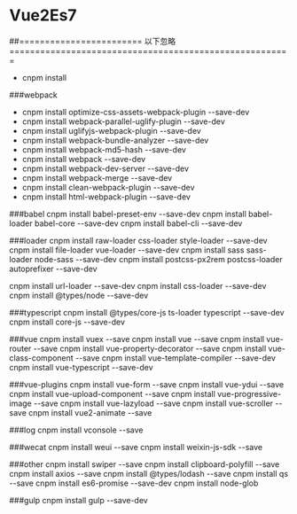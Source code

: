 # Vue2Es7









##======================== 以下忽略 =======================================================
- cnpm install

###webpack
- cnpm install  optimize-css-assets-webpack-plugin            --save-dev
- cnpm install  webpack-parallel-uglify-plugin                --save-dev
- cnpm install  uglifyjs-webpack-plugin                       --save-dev
- cnpm install  webpack-bundle-analyzer                       --save-dev
- cnpm install  webpack-md5-hash                              --save-dev
- cnpm install  webpack                                       --save-dev
- cnpm install  webpack-dev-server                            --save-dev
- cnpm install  webpack-merge                                 --save-dev
- cnpm install  clean-webpack-plugin                          --save-dev
- cnpm install  html-webpack-plugin                           --save-dev


###babel
cnpm install  babel-preset-env                              --save-dev
cnpm install  babel-loader babel-core                       --save-dev
cnpm install  babel-cli                                     --save-dev

###loader
cnpm install  raw-loader css-loader  style-loader           --save-dev
cnpm install  file-loader vue-loader                        --save-dev
cnpm install  sass sass-loader node-sass                    --save-dev
cnpm install  postcss-px2rem  postcss-loader autoprefixer   --save-dev

cnpm install  url-loader                                    --save-dev
cnpm install  css-loader                                    --save-dev
cnpm install  @types/node                                   --save-dev



###typescript
cnpm install  @types/core-js ts-loader typescript           --save-dev
cnpm install  core-js                                       --save-dev


###vue
cnpm install  vuex                                          --save
cnpm install  vue                                           --save
cnpm install  vue-router                                    --save
cnpm install  vue-property-decorator                        --save
cnpm install  vue-class-component                           --save
cnpm install  vue-template-compiler                         --save-dev
cnpm install  vue-typescript                                --save-dev

###vue-plugins
cnpm install  vue-form                                       --save
cnpm install  vue-ydui                                       --save
cnpm install  vue-upload-component                           --save
cnpm install  vue-progressive-image                          --save
cnpm install  vue-lazyload                                   --save
cnpm install  vue-scroller                                   --save
cnpm install  vue2-animate                                   --save


###log
cnpm install  vconsole                                       --save

###wecat
cnpm install  weui                                           --save
cnpm install  weixin-js-sdk                                  --save

###other
cnpm install  swiper                                         --save
cnpm install  clipboard-polyfill                             --save
cnpm install  axios                                          --save
cnpm install  @types/lodash                                  --save
cnpm install  qs                                             --save
cnpm install es6-promise                                     --save-dev
cnpm install  node-glob

###gulp
cnpm install  gulp                                           --save-dev
